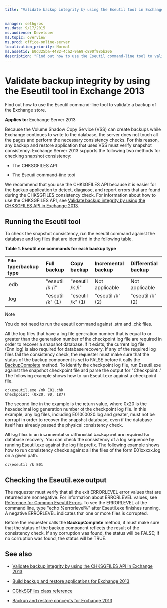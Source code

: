 ```yaml
---
title: "Validate backup integrity by using the Eseutil tool in Exchange 2013"
 
 
manager: sethgros
ms.date: 9/17/2015
ms.audience: Developer
ms.topic: overview
ms.prod: office-online-server
localization_priority: Normal
ms.assetid: b0d325ba-4482-4ca2-9a69-c890f985b206
description: "Find out how to use the Eseutil command-line tool to validate a backup of the Exchange store."
---
```


#  Validate backup integrity by using the Eseutil tool in Exchange 2013

Find out how to use the Eseutil command-line tool to validate a backup of the Exchange store. 
  
**Applies to:** Exchange Server 2013 
  
Because the Volume Shadow Copy Service (VSS) can create backups while Exchange continues to write to the database, the server does not touch all the pages and perform the necessary consistency checks. For this reason, any backup and restore application that uses VSS must verify snapshot consistency. Exchange Server 2013 supports the following two methods for checking snapshot consistency: 
  
- The CHKSGFILES API
    
- The Eseutil command-line tool
    
We recommend that you use the CHKSGFILES API because it is easier for the backup application to detect, diagnose, and report errors that are found during the CHKSGFILES consistency check. For information about how to use the CHKSGFILES API, see [Validate backup integrity by using the CHKSGFILES API in Exchange 2013](how-to-validate-backup-integrity-by-using-the-chksgfiles-api-in-exchange-2013.md).
  
## Running the Eseutil tool

To check the snapshot consistency, run the eseutil command against the database and log files that are identified in the following table. 
  
**Table 1. Eseutil.exe commands for each backup type**

|**File type/backup type**|**Full backup**|**Copy backup**|**Incremental backup**|**Differential backup**|
|:-----|:-----|:-----|:-----|:-----|
|.edb  <br/> |"eseutil /k /i"  <br/> |"eseutil /k /i"  <br/> |Not applicable  <br/> |Not applicable  <br/> |
|.log  <br/> |"eseutil /k" (1)  <br/> |"eseutil /k" (1)  <br/> |"eseutil /k" (2)  <br/> |"eseutil /k" (2)  <br/> |
   
> [!NOTE]
> You do not need to run the eseutil command against .stm and .chk files. 
  
All the log files that have a log file generation number that is equal to or greater than the generation number of the checkpoint log file are required in order to recover a snapshot database. If it exists, the current log file (Enn.log) is also required for database recovery. If any of the required log files fail the consistency check, the requester must make sure that the status of the backup component is set to FALSE before it calls the [BackupComplete](http://msdn.microsoft.com/en-us/library/windows/desktop/aa382651%28v=vs.85%29.aspx) method. To identify the checkpoint log file, run Eseutil.exe against the snapshot checkpoint file and parse the output for "Checkpoint:." The following example shows how to run Eseutil.exe against a checkpoint file. 
  
```
c:\eseutil.exe /mk E01.chk
Checkpoint: (0x20, 9D, 187)
```

The second line in the example is the return value, where 0x20 is the hexadecimal log generation number of the checkpoint log file. In this example, any log files, including E01000020.log and greater, must not be corrupt in order to recover the snapshot database, even if the database itself has already passed the physical consistency check.
  
All log files in an incremental or differential backup set are required for database recovery. You can check the consistency of a log sequence by running Eseutil.exe against the log file prefix. The following example shows how to run consistency checks against all the files of the form E01xxxxx.log on a given path.
  
```
c:\eseutil /k E01
```

## Checking the Eseutil.exe output

The requester must verify that all the exit ERRORLEVEL error values that are returned are nonnegative. For information about ERRORLEVEL values, see [Reference for Common Eseutil Errors](http://technet.microsoft.com/en-us/library/aa996759%28v=exchg.80%29.aspx). To see the ERRORLEVEL at the command line, type "echo %errorlevel%" after Eseutil.exe finishes running. A negative ERRORLEVEL indicates that one or more files is corrupted.
  
Before the requester calls the **BackupComplete** method, it must make sure that the status of the backup component reflects the result of the consistency check. If any corruption was found, the status will be FALSE; if no corruption was found, the status will be TRUE. 
  
## See also

- [Validate backup integrity by using the CHKSGFILES API in Exchange 2013](how-to-validate-backup-integrity-by-using-the-chksgfiles-api-in-exchange-2013.md)
    
- [Build backup and restore applications for Exchange 2013](build-backup-and-restore-applications-for-exchange-2013.md)
    
- [CChkSGFiles class reference](cchksgfiles-class-reference.md)
    
- [Backup and restore concepts for Exchange 2013](backup-and-restore-concepts-for-exchange-2013.md)
    

